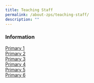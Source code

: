 ```yaml
---
title: Teaching Staff
permalink: /about-zps/teaching-staff/
description: ""
---
```

### **Information**
[Primary 1](https://cms.isomer.gov.sg/sites/moe-zhonghuapri/folders/list-of-teaching-staff/editPage/Primary%201.md)
<br>[Primary 2](https://cms.isomer.gov.sg/sites/moe-zhonghuapri/folders/list-of-teaching-staff/editPage/Primary%202.md)
<br>[Primary 3](https://cms.isomer.gov.sg/sites/moe-zhonghuapri/folders/list-of-teaching-staff/editPage/Primary%203.md)
<br>[Primary 4](https://cms.isomer.gov.sg/sites/moe-zhonghuapri/folders/list-of-teaching-staff/editPage/Primary%204.md)
<br>[Primary 5](https://cms.isomer.gov.sg/sites/moe-zhonghuapri/folders/list-of-teaching-staff/editPage/Primary%205.md)
<br>[Primary 6](https://cms.isomer.gov.sg/sites/moe-zhonghuapri/folders/list-of-teaching-staff/editPage/Primary%206.md)